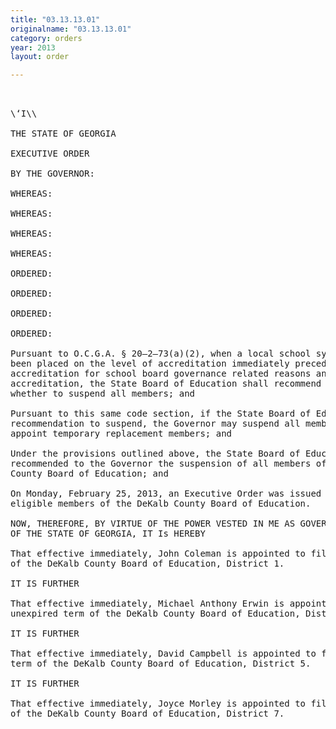 ```yaml
---
title: "03.13.13.01"
originalname: "03.13.13.01"
category: orders
year: 2013
layout: order

---
```

<pre>
  

\‘I\\

THE STATE OF GEORGIA

EXECUTIVE ORDER

BY THE GOVERNOR:

WHEREAS:

WHEREAS:

WHEREAS:

WHEREAS:

ORDERED:

ORDERED:

ORDERED:

ORDERED:

Pursuant to O.C.G.A. § 20—2—73(a)(2), when a local school system or school has
been placed on the level of accreditation immediately preceding loss of
accreditation for school board governance related reasons and does not retain full
accreditation, the State Board of Education shall recommend to the Governor
whether to suspend all members; and

Pursuant to this same code section, if the State Board of Education makes a
recommendation to suspend, the Governor may suspend all members and
appoint temporary replacement members; and

Under the provisions outlined above, the State Board of Education has
recommended to the Governor the suspension of all members of the DeKalb
County Board of Education; and

On Monday, February 25, 2013, an Executive Order was issued to remove the six
eligible members of the DeKalb County Board of Education.

NOW, THEREFORE, BY VIRTUE OF THE POWER VESTED IN ME AS GOVERNOR
OF THE STATE OF GEORGIA, IT Is HEREBY

That effective immediately, John Coleman is appointed to fill the unexpired term
of the DeKalb County Board of Education, District 1.

IT IS FURTHER

That effective immediately, Michael Anthony Erwin is appointed to fill the
unexpired term of the DeKalb County Board of Education, District 3.

IT IS FURTHER

That effective immediately, David Campbell is appointed to fill the unexpired
term of the DeKalb County Board of Education, District 5.

IT IS FURTHER

That effective immediately, Joyce Morley is appointed to fill the unexpired term
of the DeKalb County Board of Education, District 7.

</pre>
